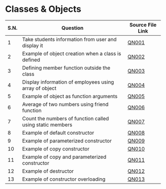 # Classes & Objects

| S.N. | Question                                                       | Source File Link   |
| ---- | -------------------------------------------------------------- | ------------------ |
| 1    | Take students information from user and display it             | [QN001](QN001.cpp) |
| 2    | Example of object creation when a class is defined             | [QN002](QN002.cpp) |
| 3    | Defining member function outside the class                     | [QN003](QN003.cpp) |
| 4    | Display information of employees using array of object         | [QN004](QN004.cpp) |
| 5    | Example of object as function arguments                        | [QN005](QN005.cpp) |
| 6    | Average of two numbers using friend function                   | [QN006](QN006.cpp) |
| 7    | Count the numbers of function called using static members      | [QN007](QN007.cpp) |
| 8    | Example of default constructor                                 | [QN008](QN008.cpp) |
| 9    | Example of parameterized constructor                           | [QN009](QN009.cpp) |
| 10   | Example of copy constructor                                    | [QN010](QN010.cpp) |
| 11   | Example of copy and parameterized constructor                  | [QN011](QN011.cpp) |
| 12   | Example of destructor                                          | [QN012](QN012.cpp) |
| 13   | Example of constructor overloading                             | [QN013](QN013.cpp) |